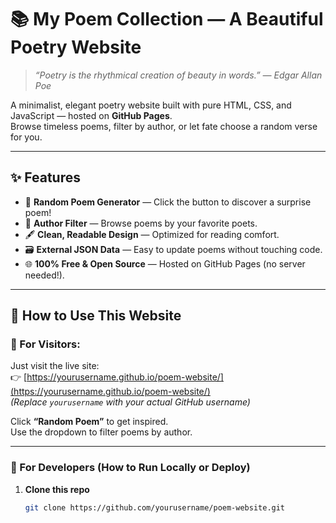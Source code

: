 # 📚 My Poem Collection — A Beautiful Poetry Website

> *“Poetry is the rhythmical creation of beauty in words.” — Edgar Allan Poe*

A minimalist, elegant poetry website built with pure HTML, CSS, and JavaScript — hosted on **GitHub Pages**.  
Browse timeless poems, filter by author, or let fate choose a random verse for you.

---

## ✨ Features

- 🌟 **Random Poem Generator** — Click the button to discover a surprise poem!
- 👥 **Author Filter** — Browse poems by your favorite poets.
- 🖋️ **Clean, Readable Design** — Optimized for reading comfort.
- 🗃️ **External JSON Data** — Easy to update poems without touching code.
- 🌐 **100% Free & Open Source** — Hosted on GitHub Pages (no server needed!).

---

## 🚀 How to Use This Website

### 🔹 For Visitors:
Just visit the live site:  
👉 [https://yourusername.github.io/poem-website/](https://yourusername.github.io/poem-website/)  
*(Replace `yourusername` with your actual GitHub username)*

Click **“Random Poem”** to get inspired.  
Use the dropdown to filter poems by author.

---

### 🔹 For Developers (How to Run Locally or Deploy)

1. **Clone this repo**  
   ```bash
   git clone https://github.com/yourusername/poem-website.git